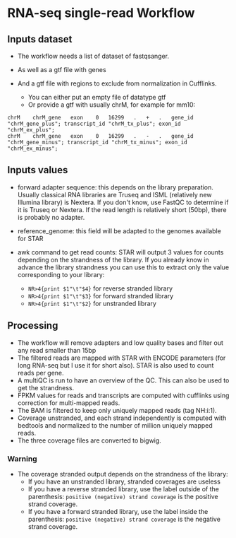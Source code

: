 # RNA-seq single-read Workflow

## Inputs dataset

- The workflow needs a list of dataset of fastqsanger.
- As well as a gtf file with genes
- And a gtf file with regions to exclude from normalization in Cufflinks.

  - You can either put an empty file of datatype gtf
  - Or provide a gtf with usually chrM, for example for mm10:

```
chrM	chrM_gene	exon	0	16299	.	+	.	gene_id "chrM_gene_plus"; transcript_id "chrM_tx_plus"; exon_id "chrM_ex_plus";
chrM	chrM_gene	exon	0	16299	.	-	.	gene_id "chrM_gene_minus"; transcript_id "chrM_tx_minus"; exon_id "chrM_ex_minus";
```

## Inputs values

- forward adapter sequence: this depends on the library preparation. Usually classical RNA libraries are Truseq and ISML (relatively new Illumina library) is Nextera. If you don't know, use FastQC to determine if it is Truseq or Nextera. If the read length is relatively short (50bp), there is probably no adapter.
- reference_genome: this field will be adapted to the genomes available for STAR
- awk command to get read counts: STAR will output 3 values for counts depending on the strandness of the library. If you already know in advance the library strandness you can use this to extract only the value corresponding to your library:

  - ``NR>4{print $1"\t"$4}`` for reverse stranded library
  - ``NR>4{print $1"\t"$3}`` for forward stranded library
  - ``NR>4{print $1"\t"$2}`` for unstranded library

## Processing

- The workflow will remove adapters and low quality bases and filter out any read smaller than 15bp
- The filtered reads are mapped with STAR with ENCODE parameters (for long RNA-seq but I use it for short also). STAR is also used to count reads per gene.
- A multiQC is run to have an overview of the QC. This can also be used to get the strandness.
- FPKM values for reads and transcripts are computed with cufflinks using correction for multi-mapped reads.
- The BAM is filtered to keep only uniquely mapped reads (tag NH:i:1).
- Coverage unstranded, and each strand independently is computed with bedtools and normalized to the number of million uniquely mapped reads.
- The three coverage files are converted to bigwig.

### Warning

- The coverage stranded output depends on the strandness of the library:
  - If you have an unstranded library, stranded coverages are useless
  - If you have a reverse stranded library, use the label outside of the parenthesis: `positive (negative) strand coverage` is the positive strand coverage.
  - If you have a forward stranded library, use the label inside the parenthesis: `positive (negative) strand coverage` is the negative strand coverage.
